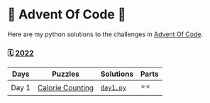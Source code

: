 # 🌟 Advent Of Code 🌟 
Here are my python solutions to the challenges in [Advent Of Code](www.adventofcode.com).


### 🗓 [2022](https://adventofcode.com/2022)

| Days  | Puzzles                                                 | Solutions                               | Parts |
| ----- | ------------------------------------------------------- |-----------------------------------------|-----|
| Day 1 | [Calorie Counting](https://adventofcode.com/2022/day/1) | [`day1.py`](/AdventOfCode/blob/master/day1/day1.py) | ⭐⭐  |
